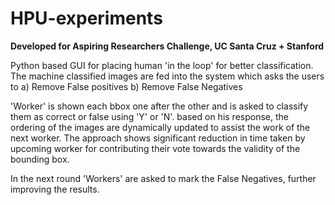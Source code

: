 # HPU-experiments

<b>Developed for Aspiring Researchers Challenge, UC Santa Cruz + Stanford </b>

Python based GUI for placing human 'in the loop' for better classification.
The machine classified images are fed into the system which asks the users to
a) Remove False positives
b) Remove False Negatives

'Worker' is shown each bbox one after the other and is asked to classify them as correct or false using 'Y' or 'N'.
based on his response, the ordering of the images are dynamically updated to assist the work of the next worker.
The approach shows significant reduction in time taken by upcoming worker for contributing their vote towards the validity of the bounding box.

In the next round 'Workers' are asked to mark the False Negatives, further improving the results.

